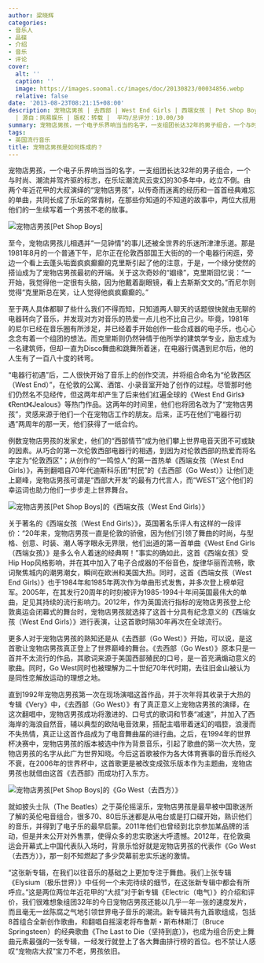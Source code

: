 ```yaml
---
author: 梁晓辉
categories:
- 音乐人
- 品碟
- 介绍
- 音乐
- 评论
cover:
  alt: ''
  caption: ''
  image: https://images.soomal.cc/images/doc/20130823/00034856.webp
  relative: false
date: '2013-08-23T08:21:15+08:00'
description: 宠物店男孩 | 去西部 | West End Girls | 西端女孩 | Pet Shop Boys | Go West | 电子音乐
  | 源自：网易娱乐 | 版权：转载 |  平均/总评分：10.00/30
summary: 宠物店男孩，一个电子乐界响当当的名字，一支组团长达32年的男子组合，一个与时尚、潮流并驾齐驱的标志，在乐坛潮流风云变幻的30多年中，屹立不倒。由两个年近花甲的大叔演绎的“宠物店男孩”，以传奇而迷离的经历和一首首经典难忘的单曲，共同长成了乐坛的常青树，在那些你知道的不知道的故事中，两位大叔用他们的一生续写着一个男孩不老的故事……
tags:
- 英国流行音乐
title: 宠物店男孩是如何炼成的？
---
```


宠物店男孩，一个电子乐界响当当的名字，一支组团长达32年的男子组合，一个与时尚、潮流并驾齐驱的标志，在乐坛潮流风云变幻的30多年中，屹立不倒。由两个年近花甲的大叔演绎的“宠物店男孩”，以传奇而迷离的经历和一首首经典难忘的单曲，共同长成了乐坛的常青树，在那些你知道的不知道的故事中，两位大叔用他们的一生续写着一个男孩不老的故事。

![宠物店男孩[Pet Shop Boys]](https://images.soomal.cc/images/doc/20130823/00034856.webp)





至今，宠物店男孩儿相遇并“一见钟情”的事儿还被全世界的乐迷所津津乐道。那是1981年8月的一个普通下午，尼尔正在伦敦西部国王大街的的一个电器行闲逛，旁边一个看上去蓬头垢面疯疯癫癫的克里斯引起了他的注意，于是，一个缘分使然的搭讪成为了宠物店男孩最初的开端。关于这次奇妙的“姻缘”，克里斯回忆说：“一开始，我觉得他一定很有头脑，因为他戴着副眼镜，看上去斯斯文文的。”而尼尔则觉得“克里斯总在笑，让人觉得他疯疯癫癫的。”

至于两人具体都聊了些什么我们不得而知，只知道两人聊天的话题很快就由无聊的电器转向了音乐，并发现对方对音乐的热爱一点儿也不比自己少。毕竟，1981年的尼尔已经在音乐圈有所涉足，并已经着手开始创作一些合成器的电子乐，也心心念念有着一个组团的想法。而克里斯则仍然钟情于他所学的建筑学专业，励志成为一名建筑师，但却一直为Disco舞曲和跳舞所着迷，在电器行偶遇到尼尔后，他的人生有了一百八十度的转弯。

“电器行初遇”后，二人很快开始了音乐上的创作交流，并将组合命名为“伦敦西区（West End）”，在伦敦的公寓、酒馆、小录音室开始了创作的过程。尽管那时他们仍然名不见经传，但这两年却产生了后来他们红遍全球的《West End Girls》《Rent》《Jealous》等热门作品。这两年的时间里，他们也将团名改为了“宠物店男孩”，灵感来源于他们一个在宠物店工作的朋友。后来，正巧在他们“电器行初遇”两周年的那一天，他们获得了一纸合约。

例数宠物店男孩的发家史，他们的“西部情节”成为他们攀上世界电音天团不可或缺的因素。从巧合的第一次伦敦西部电器行的相遇，到因为对伦敦西部的热爱而将名字定为“伦敦西区”；从创作的“一鸣惊人”的第一首热单《西端女孩（West End Girls）》，再到翻唱自70年代迪斯科乐团“村民”的《去西部（Go West）》让他们走上巅峰，宠物店男孩可谓是“西部大开发”的最有力代言人，而“WEST”这个他们的幸运词也助力他们一步步走上世界舞台。

![宠物店男孩[Pet Shop Boys]的《西端女孩（West End Girls）》](https://images.soomal.cc/images/doc/20130823/00034857.webp)





关于著名的《西端女孩（West End Girls）》，英国著名乐评人有这样的一段评价：“20年来，宠物店男孩一直是伦敦的骄傲，因为他们引领了舞曲的时尚，与型格、创意、时装、潮人等字眼永无界限，他们出道的第一首单曲《West End Girls（西端女孩）》是多么令人着迷的经典啊！”事实的确如此，这首《西端女孩》受Hip Hop风格影响，并在其中加入了电子合成器的不俗音色，旋律华丽而流畅，歌词聚焦城内的潮男潮女，瞬间在欧洲和美国大热。同时，这首《西端女孩（West End Girls）》也于1984年和1985年两次作为单曲形式发售，并多次登上榜单冠军。2005年，在其发行20周年的时刻被评为1985-1994十年间英国最伟大的单曲，足见其持续的流行影响力。2012年，作为英国流行指标的宠物店男孩登上伦敦奥运会闭幕式的舞台时，宠物店男孩就选择了这首十分具有纪念意义的《西端女孩（West End Girls）》进行表演，让这首歌时隔30年再次在全球流行。

更多人对于宠物店男孩的熟知还是从《去西部（Go West）》开始，可以说，是这首歌让宠物店男孩真正登上了世界巅峰的舞台。《去西部（Go West）》原本只是一首并不太流行的作品，其歌词来源于美国西部殖民的口号，是一首充满煽动意义的歌曲。同时，Go West同时也被理解为二十世纪70年代时期，去往旧金山被认为是同性恋解放运动的理想之地。

直到1992年宠物店男孩第一次在现场演唱这首作品，并于次年将其收录于大热的专辑《Very》中，《去西部（Go West）》有了真正意义上宠物店男孩的演绎，在这次翻唱中，宠物店男孩成功将激进的、口号式的歌词和节奏“减速”，并加入了西海岸的海浪自然音，辅以典型的欧陆电音效果，搭配主唱带着迷幻的唱腔，浪漫而不失热情，真正让这首作品成为了电音舞曲届的进行曲。之后，在1994年的世界杯决赛中，宠物店男孩的版本被选中作为背景音乐，引起了歌曲的第一次大热，宠物店男孩的名字从此广为世界知晓。今后这首歌被作为各大体育赛事的音乐而经久不衰，在2006年的世界杯中，这首歌更是被改变成弦乐版本作为主题曲，宠物店男孩也就借由这首《去西部》而成功打入东方。

![宠物店男孩[Pet Shop Boys]的《Go West（去西方）》](https://images.soomal.cc/images/doc/20130823/00034858.webp)





就如披头士队（The Beatles）之于英伦摇滚乐，宠物店男孩是最早被中国歌迷所了解的英伦电音组合，很多70、80后乐迷都是从电台或是打口碟开始，熟识他们的音乐，并得到了电子乐的最早启蒙。2011年他们也曾经到北京参加某品牌的活动，但是并未公开对外售票，使得众多的忠实歌迷大呼遗憾。2012年，在伦敦奥运会开幕式上中国代表队入场时，背景乐恰好就是宠物店男孩的代表作《Go West（去西方）》，那一刻不知燃起了多少荧幕前忠实乐迷的激情。

“这张新专辑，在我们以往音乐的基础之上更加专注于舞曲。我们上张专辑《Elysium（极乐世界）》中任何一个未完待续的细节，在这张新专辑中都会有所呼应。”这是两位两位年近花甲的“大叔”对于新专辑《Electric（电气）》的介绍和评价，我们很难想象组团32年的今日宠物店男孩还能以几乎一年一张的速度发片，而且毫无一丝陈腐之气地引领世界电子音乐的潮流。新专辑共有九首歌组成，包括8首组合全新创作歌曲，和翻唱自摇滚老将布鲁斯・斯布林斯汀（Bruce Springsteen）的经典歌曲《The Last to Die（坚持到底）》，也成为组合历史上舞曲元素最强的一张专辑，一经发行就登上了各大舞曲排行榜的首位。也不禁让人感叹“宠物店大叔”宝刀不老，男孩依旧。